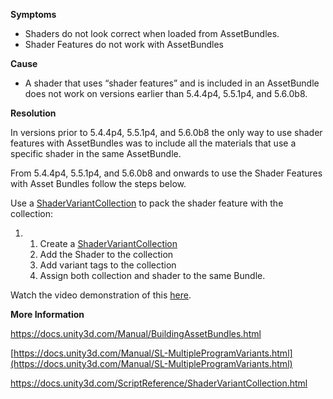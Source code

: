 
        

**Symptoms** 

*   Shaders do not look correct when loaded from AssetBundles.
*   Shader Features do not work with AssetBundles

**Cause** 

*   A shader that uses “shader features” and is included in an AssetBundle does not work on versions earlier than 5.4.4p4, 5.5.1p4, and 5.6.0b8.

**Resolution** 

In versions prior to 5.4.4p4, 5.5.1p4, and 5.6.0b8 the only way to use shader features with AssetBundles was to include all the materials that use a specific shader in the same AssetBundle.

From 5.4.4p4, 5.5.1p4, and 5.6.0b8 and onwards to use the Shader Features with Asset Bundles follow the steps below.  

Use a [ShaderVariantCollection](https://docs.unity3d.com/ScriptReference/ShaderVariantCollection.html) to pack the shader feature with the collection: 

1.  1.  Create a [ShaderVariantCollection](https://docs.unity3d.com/ScriptReference/ShaderVariantCollection.html)
    2.  Add the Shader to the collection
    3.  Add variant tags to the collection
    4.  Assign both collection and shader to the same Bundle.

Watch the video demonstration of this [here](https://oc.unity3d.com/index.php/s/7ZYNzLGM00HnGVO).  

**More Information** 

https://docs.unity3d.com/Manual/BuildingAssetBundles.html   

[https://docs.unity3d.com/Manual/SL-MultipleProgramVariants.html](https://docs.unity3d.com/Manual/SL-MultipleProgramVariants.html)

https://docs.unity3d.com/ScriptReference/ShaderVariantCollection.html   

      